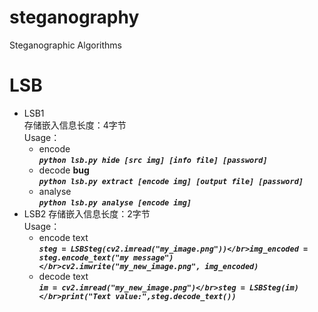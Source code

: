 # steganography
Steganographic Algorithms
# LSB
* LSB1 </br>
    存储嵌入信息长度：4字节 </br>
    Usage：</br>
    * encode </br>
        ***`python lsb.py hide [src img] [info file] [password]`***
    * decode **bug**</br>
        ***`python lsb.py extract [encode img] [output file] [password]`***
    * analyse </br>
        ***`python lsb.py analyse [encode img]`***
* LSB2
    存储嵌入信息长度：2字节 </br>
    Usage：</br>
    * encode text </br>
        ***`steg = LSBSteg(cv2.imread("my_image.png"))</br>img_encoded = steg.encode_text("my message")</br>cv2.imwrite("my_new_image.png", img_encoded)`***
    * decode text </br>
        ***`im = cv2.imread("my_new_image.png")</br>steg = LSBSteg(im)</br>print("Text value:",steg.decode_text())`***
